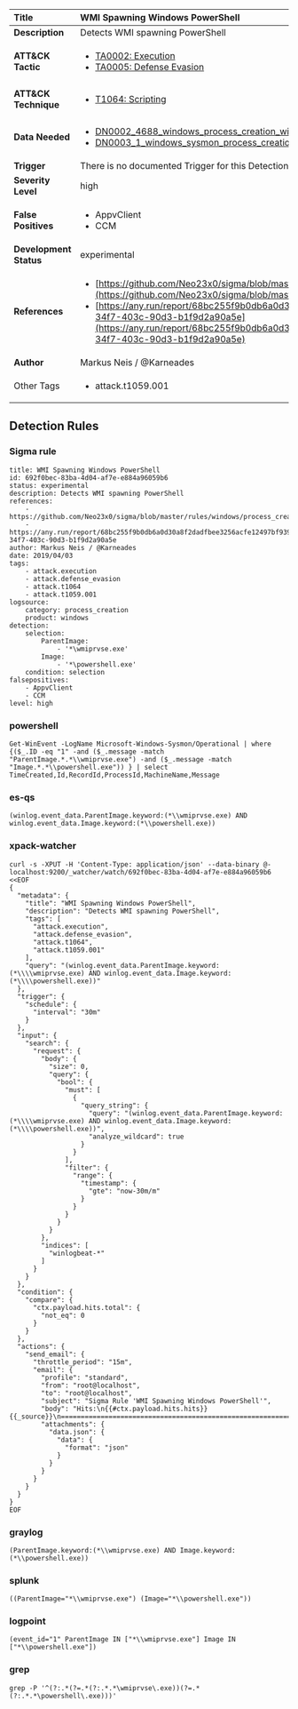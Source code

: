 | Title                    | WMI Spawning Windows PowerShell       |
|:-------------------------|:------------------|
| **Description**          | Detects WMI spawning PowerShell |
| **ATT&amp;CK Tactic**    |  <ul><li>[TA0002: Execution](https://attack.mitre.org/tactics/TA0002)</li><li>[TA0005: Defense Evasion](https://attack.mitre.org/tactics/TA0005)</li></ul>  |
| **ATT&amp;CK Technique** | <ul><li>[T1064: Scripting](https://attack.mitre.org/techniques/T1064)</li></ul>  |
| **Data Needed**          | <ul><li>[DN0002_4688_windows_process_creation_with_commandline](../Data_Needed/DN0002_4688_windows_process_creation_with_commandline.md)</li><li>[DN0003_1_windows_sysmon_process_creation](../Data_Needed/DN0003_1_windows_sysmon_process_creation.md)</li></ul>  |
| **Trigger**              |  There is no documented Trigger for this Detection Rule yet  |
| **Severity Level**       | high |
| **False Positives**      | <ul><li>AppvClient</li><li>CCM</li></ul>  |
| **Development Status**   | experimental |
| **References**           | <ul><li>[https://github.com/Neo23x0/sigma/blob/master/rules/windows/process_creation/win_shell_spawn_susp_program.yml](https://github.com/Neo23x0/sigma/blob/master/rules/windows/process_creation/win_shell_spawn_susp_program.yml)</li><li>[https://any.run/report/68bc255f9b0db6a0d30a8f2dadfbee3256acfe12497bf93943bc1eab0735e45e/a2385d6f-34f7-403c-90d3-b1f9d2a90a5e](https://any.run/report/68bc255f9b0db6a0d30a8f2dadfbee3256acfe12497bf93943bc1eab0735e45e/a2385d6f-34f7-403c-90d3-b1f9d2a90a5e)</li></ul>  |
| **Author**               | Markus Neis / @Karneades |
| Other Tags           | <ul><li>attack.t1059.001</li></ul> | 

## Detection Rules

### Sigma rule

```
title: WMI Spawning Windows PowerShell
id: 692f0bec-83ba-4d04-af7e-e884a96059b6
status: experimental
description: Detects WMI spawning PowerShell
references:
    - https://github.com/Neo23x0/sigma/blob/master/rules/windows/process_creation/win_shell_spawn_susp_program.yml
    - https://any.run/report/68bc255f9b0db6a0d30a8f2dadfbee3256acfe12497bf93943bc1eab0735e45e/a2385d6f-34f7-403c-90d3-b1f9d2a90a5e
author: Markus Neis / @Karneades
date: 2019/04/03
tags:
    - attack.execution
    - attack.defense_evasion
    - attack.t1064
    - attack.t1059.001
logsource:
    category: process_creation
    product: windows
detection:
    selection:
        ParentImage:
            - '*\wmiprvse.exe'
        Image:
            - '*\powershell.exe'
    condition: selection
falsepositives:
    - AppvClient
    - CCM
level: high

```





### powershell
    
```
Get-WinEvent -LogName Microsoft-Windows-Sysmon/Operational | where {($_.ID -eq "1" -and ($_.message -match "ParentImage.*.*\\wmiprvse.exe") -and ($_.message -match "Image.*.*\\powershell.exe")) } | select TimeCreated,Id,RecordId,ProcessId,MachineName,Message
```


### es-qs
    
```
(winlog.event_data.ParentImage.keyword:(*\\wmiprvse.exe) AND winlog.event_data.Image.keyword:(*\\powershell.exe))
```


### xpack-watcher
    
```
curl -s -XPUT -H 'Content-Type: application/json' --data-binary @- localhost:9200/_watcher/watch/692f0bec-83ba-4d04-af7e-e884a96059b6 <<EOF
{
  "metadata": {
    "title": "WMI Spawning Windows PowerShell",
    "description": "Detects WMI spawning PowerShell",
    "tags": [
      "attack.execution",
      "attack.defense_evasion",
      "attack.t1064",
      "attack.t1059.001"
    ],
    "query": "(winlog.event_data.ParentImage.keyword:(*\\\\wmiprvse.exe) AND winlog.event_data.Image.keyword:(*\\\\powershell.exe))"
  },
  "trigger": {
    "schedule": {
      "interval": "30m"
    }
  },
  "input": {
    "search": {
      "request": {
        "body": {
          "size": 0,
          "query": {
            "bool": {
              "must": [
                {
                  "query_string": {
                    "query": "(winlog.event_data.ParentImage.keyword:(*\\\\wmiprvse.exe) AND winlog.event_data.Image.keyword:(*\\\\powershell.exe))",
                    "analyze_wildcard": true
                  }
                }
              ],
              "filter": {
                "range": {
                  "timestamp": {
                    "gte": "now-30m/m"
                  }
                }
              }
            }
          }
        },
        "indices": [
          "winlogbeat-*"
        ]
      }
    }
  },
  "condition": {
    "compare": {
      "ctx.payload.hits.total": {
        "not_eq": 0
      }
    }
  },
  "actions": {
    "send_email": {
      "throttle_period": "15m",
      "email": {
        "profile": "standard",
        "from": "root@localhost",
        "to": "root@localhost",
        "subject": "Sigma Rule 'WMI Spawning Windows PowerShell'",
        "body": "Hits:\n{{#ctx.payload.hits.hits}}{{_source}}\n================================================================================\n{{/ctx.payload.hits.hits}}",
        "attachments": {
          "data.json": {
            "data": {
              "format": "json"
            }
          }
        }
      }
    }
  }
}
EOF

```


### graylog
    
```
(ParentImage.keyword:(*\\wmiprvse.exe) AND Image.keyword:(*\\powershell.exe))
```


### splunk
    
```
((ParentImage="*\\wmiprvse.exe") (Image="*\\powershell.exe"))
```


### logpoint
    
```
(event_id="1" ParentImage IN ["*\\wmiprvse.exe"] Image IN ["*\\powershell.exe"])
```


### grep
    
```
grep -P '^(?:.*(?=.*(?:.*.*\wmiprvse\.exe))(?=.*(?:.*.*\powershell\.exe)))'
```



